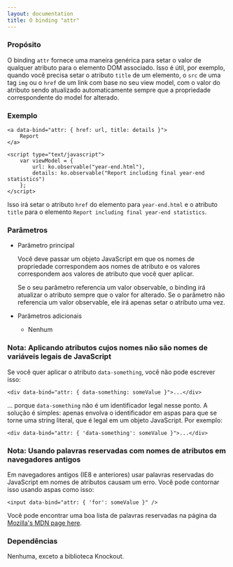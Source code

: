 ```yaml
---
layout: documentation
title: O binding "attr"
---
```


### Propósito
O binding `attr` fornece uma maneira genérica para setar o valor de qualquer atributo para o elemento DOM associado. Isso é útil, por exemplo, quando você precisa setar o atributo `title` de um elemento, o `src` de uma tag `img` ou o `href` de um link com base no seu view model, com o valor do atributo sendo atualizado automaticamente sempre que a propriedade correspondente do model for alterado.

### Exemplo
    <a data-bind="attr: { href: url, title: details }">
        Report
    </a>
    
    <script type="text/javascript">
        var viewModel = {
            url: ko.observable("year-end.html"),
            details: ko.observable("Report including final year-end statistics")
        };
    </script>

Isso irá setar o atributo `href` do elemento para `year-end.html` e o atributo `title` para o elemento `Report including final year-end statistics`.

### Parâmetros

  * Parâmetro principal
   
    Você deve passar um objeto JavaScript em que os nomes de propriedade correspondem aos nomes de atributo e os valores correspondem aos valores de atributo que você quer aplicar.
 
    Se o seu parâmetro referencia um valor observable, o binding irá atualizar o atributo sempre que o valor for alterado. Se o parâmetro não referencia um valor observable, ele irá apenas setar o atributo uma vez.
   
  * Parâmetros adicionais

     * Nenhum
   
### Nota: Aplicando atributos cujos nomes não são nomes de variáveis legais de JavaScript

Se você quer aplicar o atributo `data-something`, você não pode escrever isso:

    <div data-bind="attr: { data-something: someValue }">...</div>

... porque `data-something` não é um identificador legal nesse ponto. A solução é simples: apenas envolva o identificador em aspas para que se torne uma string literal, que é legal em um objeto JavaScript. Por exemplo:

    <div data-bind="attr: { 'data-something': someValue }">...</div>

### Nota: Usando palavras reservadas com nomes de atributos em navegadores antigos

Em navegadores antigos (IE8 e anteriores) usar palavras reservadas do JavaScript em nomes de atributos causam um erro. Você pode contornar isso usando aspas como isso:

    <input data-bind="attr: { 'for': someValue }" />

Você pode encontrar uma boa lista de palavras reservadas na página da [Mozilla's MDN page here](https://developer.mozilla.org/en-US/docs/Web/JavaScript/Reference/Lexical_grammar#Keywords).

### Dependências

Nenhuma, exceto a biblioteca Knockout.